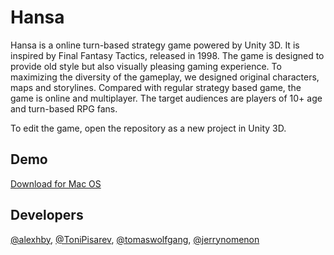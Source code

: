# Hansa

Hansa is a online turn-based strategy game powered by Unity 3D. It is inspired by Final Fantasy Tactics, released in 1998.
The game is designed to provide old style but also visually pleasing gaming experience. To maximizing the diversity of the
gameplay, we designed original characters, maps and storylines. Compared with regular strategy based game, the game is online and
multiplayer. The target audiences are players of 10+ age and turn-based RPG fans.  
  
To edit the game, open the repository as a new project in Unity 3D.

## Demo

[Download for Mac OS](https://drive.google.com/a/seas.upenn.edu/file/d/0B02WJBlCC7RxMTRFclN5c1hxLVk/view?usp=sharing)


## Developers

[@alexhby](https://github.com/alexhby), [@ToniPisarev](https://github.com/ToniPisarev), [@tomaswolfgang](https://github.com/tomaswolfgang), [@jerrynomenon](https://github.com/jerrynomenon)

